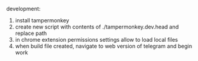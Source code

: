 development:

1. install tampermonkey
2. create new script with contents of ./tampermonkey.dev.head and replace path
3. in chrome extension permissions settings allow to load local files
4. when build file created, navigate to web version of telegram and begin work
